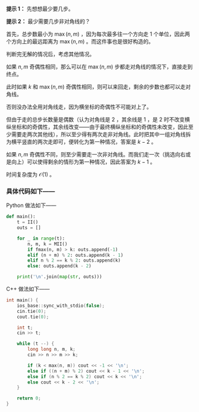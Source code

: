 **提示 1：** 先想想最少要几步。

**提示 2：** 最少需要几步非对角线的？

首先，总步数最小为 $\max(n, m)$ ，因为每次最多往一个方向走 $1$ 个单位，因此两个方向上的最远距离为 $\max(n, m)$ 。而这件事也是很好构造的。

判断完无解的情况后，考虑其他情况。

如果 $n,m$ 奇偶性相同，那么可以在 $\max(n,m)$ 步都走对角线的情况下，直接走到终点。

此时如果 $k$ 和 $\max(n,m)$ 奇偶性相同，则可以来回走，剩余的步数也都可以走对角线。

否则没办法全用对角线走，因为横坐标的奇偶性不可能对上了。

但由于走的总步长数量是偶数（认为对角线是 $2$ ，其余线是 $1$ ，是 $2$ 时不改变横纵坐标和的奇偶性，其余线改变——由于最终横纵坐标和的奇偶性未改变，因此至少需要走两次其他线），所以至少得有两次走非对角线。此时把其中一组对角线拆为横平竖直的两次走即可，便转化为第一种情况，答案是 $k-2$ 。

如果 $n,m$ 奇偶性不同，则至少需要走一次非对角线。而我们走一次（挑选向右或是向上）可以使得剩余的情形为第一种情况，因此答案为 $k-1$ 。

时间复杂度为 $\mathcal{O}(1)$ 。

### 具体代码如下——

Python 做法如下——

```Python []
def main():
    t = II()
    outs = []

    for _ in range(t):
        n, m, k = MII()
        if fmax(n, m) > k: outs.append(-1)
        elif (n + m) % 2: outs.append(k - 1)
        elif n % 2 == k % 2: outs.append(k)
        else: outs.append(k - 2)

    print('\n'.join(map(str, outs)))
```

C++ 做法如下——

```cpp []
int main() {
    ios_base::sync_with_stdio(false);
    cin.tie(0);
    cout.tie(0);

    int t;
    cin >> t;

    while (t --) {
        long long n, m, k;
        cin >> n >> m >> k;

        if (k < max(n, m)) cout << -1 << '\n';
        else if ((n + m) % 2) cout << k - 1 << '\n';
        else if (n % 2 == k % 2) cout << k << '\n';
        else cout << k - 2 << '\n';
    }

    return 0;
}
```